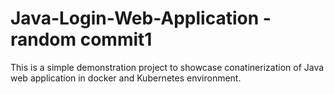# Java-Login-Web-Application - random commit1
This is a simple demonstration project to showcase conatinerization of Java web application in docker and Kubernetes environment.
